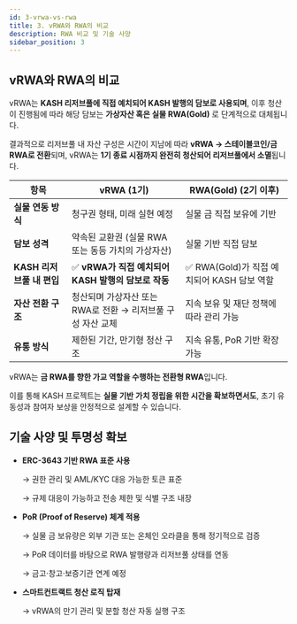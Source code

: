 ```yaml
---
id: 3-vrwa-vs-rwa
title: 3. vRWA와 RWA의 비교
description: RWA 비교 및 기술 사양
sidebar_position: 3
---
```


## vRWA와 RWA의 비교

vRWA는 **KASH 리저브풀에 직접 예치되어 KASH 발행의 담보로 사용되며**,
이후 청산이 진행됨에 따라 해당 담보는 **가상자산 혹은 실물 RWA(Gold)** 로 단계적으로 대체됩니다.

결과적으로 리저브풀 내 자산 구성은 시간이 지남에 따라 **vRWA → 스테이블코인/금 RWA로 전환**되며,
vRWA는 **1기 종료 시점까지 완전히 청산되어 리저브풀에서 소멸**됩니다.

| **항목** | **vRWA (1기)** | **RWA(Gold) (2기 이후)** |
| --- | --- | --- |
| **실물 연동 방식** | 청구권 형태, 미래 실현 예정 | 실물 금 직접 보유에 기반 |
| **담보 성격** | 약속된 교환권 (실물 RWA 또는 동등 가치의 가상자산) | 실물 기반 직접 담보 |
| **KASH 리저브풀 내 편입** | ✅ **vRWA가 직접 예치되어 KASH 발행의 담보로 작동** | ✅ RWA(Gold)가 직접 예치되어 KASH 담보 역할 |
| **자산 전환 구조** | 청산되며 가상자산 또는 RWA로 전환 → 리저브풀 구성 자산 교체 | 지속 보유 및 재단 정책에 따라 관리 가능 |
| **유통 방식** | 제한된 기간, 만기형 청산 구조 | 지속 유통, PoR 기반 확장 가능 |

vRWA는 **금 RWA를 향한 가교 역할을 수행하는 전환형 RWA**입니다.

이를 통해 KASH 프로젝트는 **실물 기반 가치 정립을 위한 시간을 확보하면서도**, 초기 유동성과 참여자 보상을 안정적으로 설계할 수 있습니다.

## 기술 사양 및 투명성 확보

- **ERC-3643 기반 RWA 표준 사용**
    
    → 권한 관리 및 AML/KYC 대응 가능한 토큰 표준
    
    → 규제 대응이 가능하고 전송 제한 및 식별 구조 내장
    
- **PoR (Proof of Reserve) 체계 적용**
    
    → 실물 금 보유량은 외부 기관 또는 온체인 오라클을 통해 정기적으로 검증
    
    → PoR 데이터를 바탕으로 RWA 발행량과 리저브풀 상태를 연동
    
    → 금고·창고·보증기관 연계 예정
    
- **스마트컨트랙트 청산 로직 탑재**
    
    → vRWA의 만기 관리 및 분할 청산 자동 실행 구조